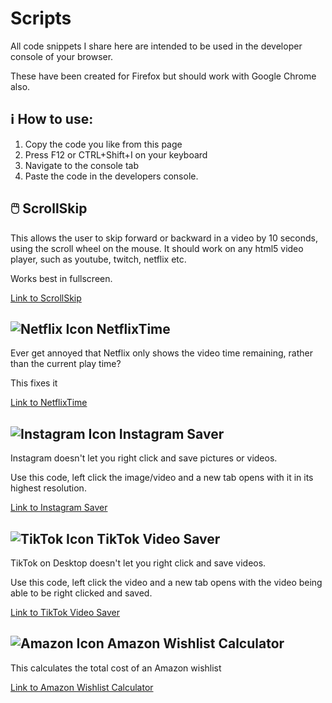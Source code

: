 # Scripts

All code snippets I share here are intended to be used in the developer console of your browser. 

These have been created for Firefox but should work with Google Chrome also.

## ℹ️ How to use:
1. Copy the code you like from this page
2. Press F12 or CTRL+Shift+I on your keyboard
3. Navigate to the console tab
4. Paste the code in the developers console.


## 🖱️ ScrollSkip
This allows the user to skip forward or backward in a video by 10 seconds, using the scroll wheel on the mouse.
It should work on any html5 video player, such as youtube, twitch, netflix etc.

Works best in fullscreen.

[Link to ScrollSkip](../master/Code/ScrollSkip/scrollskip.js)


## ![Netflix Icon](../master/Media/netflixlogo24.png "NetflixTime") NetflixTime 
Ever get annoyed that Netflix only shows the video time remaining, rather than the current play time? 

This fixes it

[Link to NetflixTime](../master/Code/NetflixTime/NetflixTime.js)


## ![Instagram Icon](../master/Media/insta24.png "Instagram URL") Instagram Saver 
Instagram doesn't let you right click and save pictures or videos.

Use this code, left click the image/video and a new tab opens with it in its highest resolution.

[Link to Instagram Saver](../master/Code/InstagramSaver/InstagramPicsandVid.js)


## ![TikTok Icon](../master/Media/tiktok24.png "Instagram Picture URL") TikTok Video Saver 
TikTok on Desktop doesn't let you right click and save videos.

Use this code, left click the video and a new tab opens with the video being able to be right clicked and saved.

[Link to TikTok Video Saver](../master/Code/TikTokSaver/tiktoksaver.js)


## ![Amazon Icon](../master/Media/amazon24.png "Amazon Wishlist Calculator") Amazon Wishlist Calculator 
This calculates the total cost of an Amazon wishlist

[Link to Amazon Wishlist Calculator](../master/Code/AmazonWishlist/AmazonWishlist.js)
